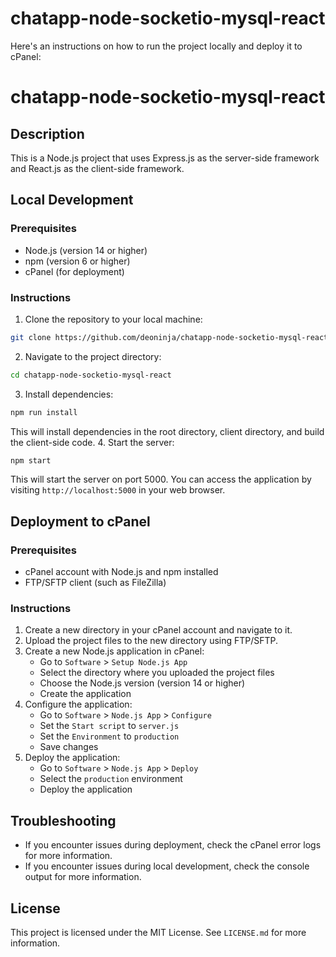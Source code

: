 # chatapp-node-socketio-mysql-react


Here's an instructions on how to run the project locally and deploy it to cPanel:

**chatapp-node-socketio-mysql-react**
================

**Description**
---------------

This is a Node.js project that uses Express.js as the server-side framework and React.js as the client-side framework.

**Local Development**
--------------------

### Prerequisites

* Node.js (version 14 or higher)
* npm (version 6 or higher)
* cPanel (for deployment)

### Instructions

1. Clone the repository to your local machine:
```bash
git clone https://github.com/deoninja/chatapp-node-socketio-mysql-react.git
```
2. Navigate to the project directory:
```bash
cd chatapp-node-socketio-mysql-react
```
3. Install dependencies:
```bash
npm run install
```
This will install dependencies in the root directory, client directory, and build the client-side code.
4. Start the server:
```bash
npm start
```
This will start the server on port 5000. You can access the application by visiting `http://localhost:5000` in your web browser.

**Deployment to cPanel**
-------------------------

### Prerequisites

* cPanel account with Node.js and npm installed
* FTP/SFTP client (such as FileZilla)

### Instructions

1. Create a new directory in your cPanel account and navigate to it.
2. Upload the project files to the new directory using FTP/SFTP.
3. Create a new Node.js application in cPanel:
	* Go to `Software` > `Setup Node.js App`
	* Select the directory where you uploaded the project files
	* Choose the Node.js version (version 14 or higher)
	* Create the application
4. Configure the application:
	* Go to `Software` > `Node.js App` > `Configure`
	* Set the `Start script` to `server.js`
	* Set the `Environment` to `production`
	* Save changes
5. Deploy the application:
	* Go to `Software` > `Node.js App` > `Deploy`
	* Select the `production` environment
	* Deploy the application

**Troubleshooting**
-------------------

* If you encounter issues during deployment, check the cPanel error logs for more information.
* If you encounter issues during local development, check the console output for more information.

**License**
----------

This project is licensed under the MIT License. See `LICENSE.md` for more information.
